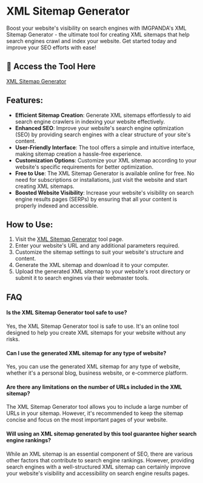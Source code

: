 # XML Sitemap Generator

Boost your website's visibility on search engines with IMGPANDA's XML Sitemap Generator - the ultimate tool for creating XML sitemaps that help search engines crawl and index your website. Get started today and improve your SEO efforts with ease!

## 🔗 Access the Tool Here
[XML Sitemap Generator](https://imgpanda.com/xml-sitemap-generator/)

## Features:

- **Efficient Sitemap Creation**: Generate XML sitemaps effortlessly to aid search engine crawlers in indexing your website effectively.
- **Enhanced SEO**: Improve your website's search engine optimization (SEO) by providing search engines with a clear structure of your site's content.
- **User-Friendly Interface**: The tool offers a simple and intuitive interface, making sitemap creation a hassle-free experience.
- **Customization Options**: Customize your XML sitemap according to your website's specific requirements for better optimization.
- **Free to Use**: The XML Sitemap Generator is available online for free. No need for subscriptions or installations, just visit the website and start creating XML sitemaps.
- **Boosted Website Visibility**: Increase your website's visibility on search engine results pages (SERPs) by ensuring that all your content is properly indexed and accessible.

## How to Use:

1. Visit the [XML Sitemap Generator](https://imgpanda.com/xml-sitemap-generator/) tool page.
2. Enter your website's URL and any additional parameters required.
3. Customize the sitemap settings to suit your website's structure and content.
4. Generate the XML sitemap and download it to your computer.
5. Upload the generated XML sitemap to your website's root directory or submit it to search engines via their webmaster tools.

## FAQ

#### Is the XML Sitemap Generator tool safe to use?

Yes, the XML Sitemap Generator tool is safe to use. It's an online tool designed to help you create XML sitemaps for your website without any risks.

#### Can I use the generated XML sitemap for any type of website?

Yes, you can use the generated XML sitemap for any type of website, whether it's a personal blog, business website, or e-commerce platform.

#### Are there any limitations on the number of URLs included in the XML sitemap?

The XML Sitemap Generator tool allows you to include a large number of URLs in your sitemap. However, it's recommended to keep the sitemap concise and focus on the most important pages of your website.

#### Will using an XML sitemap generated by this tool guarantee higher search engine rankings?

While an XML sitemap is an essential component of SEO, there are various other factors that contribute to search engine rankings. However, providing search engines with a well-structured XML sitemap can certainly improve your website's visibility and accessibility on search engine results pages.
